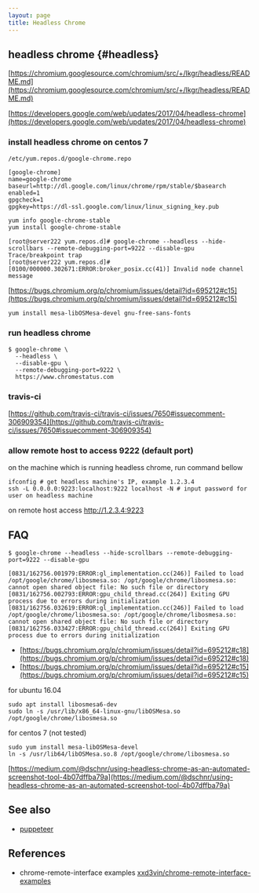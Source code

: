 ```yaml
---
layout: page
title: Headless Chrome
---
```


## headless chrome {#headless}

[https://chromium.googlesource.com/chromium/src/+/lkgr/headless/README.md](https://chromium.googlesource.com/chromium/src/+/lkgr/headless/README.md)

[https://developers.google.com/web/updates/2017/04/headless-chrome](https://developers.google.com/web/updates/2017/04/headless-chrome)

### install headless chrome on centos 7

```
/etc/yum.repos.d/google-chrome.repo
```

```
[google-chrome]
name=google-chrome
baseurl=http://dl.google.com/linux/chrome/rpm/stable/$basearch
enabled=1
gpgcheck=1
gpgkey=https://dl-ssl.google.com/linux/linux_signing_key.pub
```

```sh
yum info google-chrome-stable
yum install google-chrome-stable
```

```
[root@server222 yum.repos.d]# google-chrome --headless --hide-scrollbars --remote-debugging-port=9222 --disable-gpu
Trace/breakpoint trap
[root@server222 yum.repos.d]# [0100/000000.302671:ERROR:broker_posix.cc(41)] Invalid node channel message
```

[https://bugs.chromium.org/p/chromium/issues/detail?id=695212#c15](https://bugs.chromium.org/p/chromium/issues/detail?id=695212#c15)

```
yum install mesa-libOSMesa-devel gnu-free-sans-fonts
```

### run headless chrome

```
$ google-chrome \
  --headless \
  --disable-gpu \
  --remote-debugging-port=9222 \
  https://www.chromestatus.com
```

### travis-ci

[https://github.com/travis-ci/travis-ci/issues/7650#issuecomment-306909354](https://github.com/travis-ci/travis-ci/issues/7650#issuecomment-306909354)

### allow remote host to access 9222 (default port)

on the machine which is running headless chrome, run command bellow

```
ifconfig # get headless machine's IP, example 1.2.3.4
ssh -L 0.0.0.0:9223:localhost:9222 localhost -N # input password for user on headless machine
```

on remote host access http://1.2.3.4:9223

## FAQ

```
$ google-chrome --headless --hide-scrollbars --remote-debugging-port=9222 --disable-gpu

[0831/162756.001979:ERROR:gl_implementation.cc(246)] Failed to load /opt/google/chrome/libosmesa.so: /opt/google/chrome/libosmesa.so: cannot open shared object file: No such file or directory
[0831/162756.002793:ERROR:gpu_child_thread.cc(264)] Exiting GPU process due to errors during initialization
[0831/162756.032619:ERROR:gl_implementation.cc(246)] Failed to load /opt/google/chrome/libosmesa.so: /opt/google/chrome/libosmesa.so: cannot open shared object file: No such file or directory
[0831/162756.033427:ERROR:gpu_child_thread.cc(264)] Exiting GPU process due to errors during initialization
```

- [https://bugs.chromium.org/p/chromium/issues/detail?id=695212#c18](https://bugs.chromium.org/p/chromium/issues/detail?id=695212#c18)
- [https://bugs.chromium.org/p/chromium/issues/detail?id=695212#c15](https://bugs.chromium.org/p/chromium/issues/detail?id=695212#c15)

for ubuntu 16.04

```
sudo apt install libosmesa6-dev
sudo ln -s /usr/lib/x86_64-linux-gnu/libOSMesa.so /opt/google/chrome/libosmesa.so
```
for centos 7 (not tested)

```
sudo yum install mesa-libOSMesa-devel
ln -s /usr/lib64/libOSMesa.so.8 /opt/google/chrome/libosmesa.so
```

[https://medium.com/@dschnr/using-headless-chrome-as-an-automated-screenshot-tool-4b07dffba79a](https://medium.com/@dschnr/using-headless-chrome-as-an-automated-screenshot-tool-4b07dffba79a)

## See also

- [puppeteer](/puppeteer.html)

## References

- chrome-remote-interface examples [xxd3vin/chrome-remote-interface-examples](https://github.com/xxd3vin/chrome-remote-interface-examples)